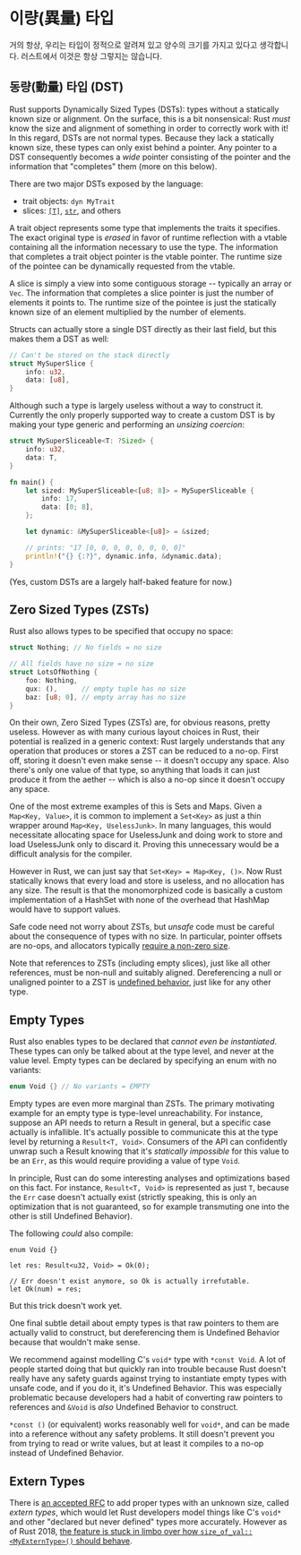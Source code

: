 # 이량(異量) 타입

거의 항상, 우리는 타입이 정적으로 알려져 있고 양수의 크기를 가지고 있다고 생각합니다. 러스트에서 이것은 항상 그렇지는 않습니다.

## 동량(動量) 타입 (DST)

Rust supports Dynamically Sized Types (DSTs): types without a statically
known size or alignment. On the surface, this is a bit nonsensical: Rust *must*
know the size and alignment of something in order to correctly work with it! In
this regard, DSTs are not normal types. Because they lack a statically known
size, these types can only exist behind a pointer. Any pointer to a
DST consequently becomes a *wide* pointer consisting of the pointer and the
information that "completes" them (more on this below).

There are two major DSTs exposed by the language:

* trait objects: `dyn MyTrait`
* slices: [`[T]`][slice], [`str`], and others

A trait object represents some type that implements the traits it specifies.
The exact original type is *erased* in favor of runtime reflection
with a vtable containing all the information necessary to use the type.
The information that completes a trait object pointer is the vtable pointer.
The runtime size of the pointee can be dynamically requested from the vtable.

A slice is simply a view into some contiguous storage -- typically an array or
`Vec`. The information that completes a slice pointer is just the number of elements
it points to. The runtime size of the pointee is just the statically known size
of an element multiplied by the number of elements.

Structs can actually store a single DST directly as their last field, but this
makes them a DST as well:

```rust
// Can't be stored on the stack directly
struct MySuperSlice {
    info: u32,
    data: [u8],
}
```

Although such a type is largely useless without a way to construct it. Currently the
only properly supported way to create a custom DST is by making your type generic
and performing an *unsizing coercion*:

```rust
struct MySuperSliceable<T: ?Sized> {
    info: u32,
    data: T,
}

fn main() {
    let sized: MySuperSliceable<[u8; 8]> = MySuperSliceable {
        info: 17,
        data: [0; 8],
    };

    let dynamic: &MySuperSliceable<[u8]> = &sized;

    // prints: "17 [0, 0, 0, 0, 0, 0, 0, 0]"
    println!("{} {:?}", dynamic.info, &dynamic.data);
}
```

(Yes, custom DSTs are a largely half-baked feature for now.)

## Zero Sized Types (ZSTs)

Rust also allows types to be specified that occupy no space:

```rust
struct Nothing; // No fields = no size

// All fields have no size = no size
struct LotsOfNothing {
    foo: Nothing,
    qux: (),      // empty tuple has no size
    baz: [u8; 0], // empty array has no size
}
```

On their own, Zero Sized Types (ZSTs) are, for obvious reasons, pretty useless.
However as with many curious layout choices in Rust, their potential is realized
in a generic context: Rust largely understands that any operation that produces
or stores a ZST can be reduced to a no-op. First off, storing it doesn't even
make sense -- it doesn't occupy any space. Also there's only one value of that
type, so anything that loads it can just produce it from the aether -- which is
also a no-op since it doesn't occupy any space.

One of the most extreme examples of this is Sets and Maps. Given a
`Map<Key, Value>`, it is common to implement a `Set<Key>` as just a thin wrapper
around `Map<Key, UselessJunk>`. In many languages, this would necessitate
allocating space for UselessJunk and doing work to store and load UselessJunk
only to discard it. Proving this unnecessary would be a difficult analysis for
the compiler.

However in Rust, we can just say that  `Set<Key> = Map<Key, ()>`. Now Rust
statically knows that every load and store is useless, and no allocation has any
size. The result is that the monomorphized code is basically a custom
implementation of a HashSet with none of the overhead that HashMap would have to
support values.

Safe code need not worry about ZSTs, but *unsafe* code must be careful about the
consequence of types with no size. In particular, pointer offsets are no-ops,
and allocators typically [require a non-zero size][alloc].

Note that references to ZSTs (including empty slices), just like all other
references, must be non-null and suitably aligned. Dereferencing a null or
unaligned pointer to a ZST is [undefined behavior][ub], just like for any other
type.

[alloc]: ../std/alloc/trait.GlobalAlloc.html#tymethod.alloc
[ub]: what-unsafe-does.html

## Empty Types

Rust also enables types to be declared that *cannot even be instantiated*. These
types can only be talked about at the type level, and never at the value level.
Empty types can be declared by specifying an enum with no variants:

```rust
enum Void {} // No variants = EMPTY
```

Empty types are even more marginal than ZSTs. The primary motivating example for
an empty type is type-level unreachability. For instance, suppose an API needs to
return a Result in general, but a specific case actually is infallible. It's
actually possible to communicate this at the type level by returning a
`Result<T, Void>`. Consumers of the API can confidently unwrap such a Result
knowing that it's *statically impossible* for this value to be an `Err`, as
this would require providing a value of type `Void`.

In principle, Rust can do some interesting analyses and optimizations based
on this fact. For instance, `Result<T, Void>` is represented as just `T`,
because the `Err` case doesn't actually exist (strictly speaking, this is only
an optimization that is not guaranteed, so for example transmuting one into the
other is still Undefined Behavior).

The following *could* also compile:

```rust,compile_fail
enum Void {}

let res: Result<u32, Void> = Ok(0);

// Err doesn't exist anymore, so Ok is actually irrefutable.
let Ok(num) = res;
```

But this trick doesn't work yet.

One final subtle detail about empty types is that raw pointers to them are
actually valid to construct, but dereferencing them is Undefined Behavior
because that wouldn't make sense.

We recommend against modelling C's `void*` type with `*const Void`.
A lot of people started doing that but quickly ran into trouble because
Rust doesn't really have any safety guards against trying to instantiate
empty types with unsafe code, and if you do it, it's Undefined Behavior.
This was especially problematic because developers had a habit of converting
raw pointers to references and `&Void` is *also* Undefined Behavior to
construct.

`*const ()` (or equivalent) works reasonably well for `void*`, and can be made
into a reference without any safety problems. It still doesn't prevent you from
trying to read or write values, but at least it compiles to a no-op instead
of Undefined Behavior.

## Extern Types

There is [an accepted RFC][extern-types] to add proper types with an unknown size,
called *extern types*, which would let Rust developers model things like C's `void*`
and other "declared but never defined" types more accurately. However as of
Rust 2018, [the feature is stuck in limbo over how `size_of_val::<MyExternType>()`
should behave][extern-types-issue].

[extern-types]: https://github.com/rust-lang/rfcs/blob/master/text/1861-extern-types.md
[extern-types-issue]: https://github.com/rust-lang/rust/issues/43467
[`str`]: ../std/primitive.str.html
[slice]: ../std/primitive.slice.html
